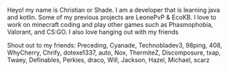 Heyo! my name is Christian or Shade. I am a developer that is learning java and kotlin. Some of my previous projects are LeonePvP & EcoKB. I love to work on minecraft coding and play other games such as Phasmophobia, Valorant, and CS:GO. I also love hanging out with my friends 

Shout out to my friends: Preceding, Cyanade, Technobladev3, 98ping, 408, WhyCherry, Chrify, dotexe1337, auto, Nox, ThermiteZ, Discomposure, txap, Twaey, Definables, Perkies, draco, Will, Jackson, Hazel, Michael, scarz
